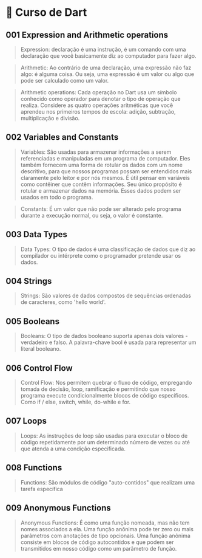 # 🔵 Curso de Dart

## 001 Expression and Arithmetic operations

> Expression: declaração é uma instrução, é um comando com uma declaração que você basicamente diz ao computador para fazer algo.

> Arithmetic: Ao contrário de uma declaração, uma expressão não faz algo: é alguma coisa. Ou seja, uma expressão é um valor ou algo que pode ser calculado como um valor.

> Arithmetic operations: Cada operação no Dart usa um símbolo conhecido como operador para denotar o tipo de operação que realiza. Considere as quatro operações aritméticas que você aprendeu nos primeiros tempos de escola: adição, subtração, multiplicação e divisão.

## 002 Variables and Constants

> Variables: São usadas para armazenar informações a serem referenciadas e manipuladas em um programa de computador. Eles também fornecem uma forma de rotular os dados com um nome descritivo, para que nossos programas possam ser entendidos mais claramente pelo leitor e por nós mesmos. É útil pensar em variáveis ​​como contêiner que contêm informações. Seu único propósito é rotular e armazenar dados na memória. Esses dados podem ser usados ​​em todo o programa.

> Constants: É um valor que não pode ser alterado pelo programa durante a execução normal, ou seja, o valor é constante.

## 003 Data Types

> Data Types: O tipo de dados é uma classificação de dados que diz ao compilador ou intérprete como o programador pretende usar os dados.

## 004 Strings

> Strings: São valores de dados compostos de sequências ordenadas de caracteres, como 'hello world'.

## 005 Booleans

> Booleans: O tipo de dados booleano suporta apenas dois valores - verdadeiro e falso. A palavra-chave bool é usada para representar um literal booleano.

## 006 Control Flow

> Control Flow: Nos permitem quebrar o fluxo de código, empregando tomada de decisão, loop, ramificação e permitindo que nosso programa execute condicionalmente blocos de código específicos. Como if / else, switch, while, do-while e for.

## 007 Loops

> Loops: As instruções de loop são usadas para executar o bloco de código repetidamente por um determinado número de vezes ou até que atenda a uma condição especificada.

## 008 Functions

> Functions: São módulos de código "auto-contidos" que realizam uma tarefa específica

## 009 Anonymous Functions

> Anonymous Functions: É como uma função nomeada, mas não tem nomes associados a ela. Uma função anônima pode ter zero ou mais parâmetros com anotações de tipo opcionais. Uma função anônima consiste em blocos de código autocontidos e que podem ser transmitidos em nosso código como um parâmetro de função.
